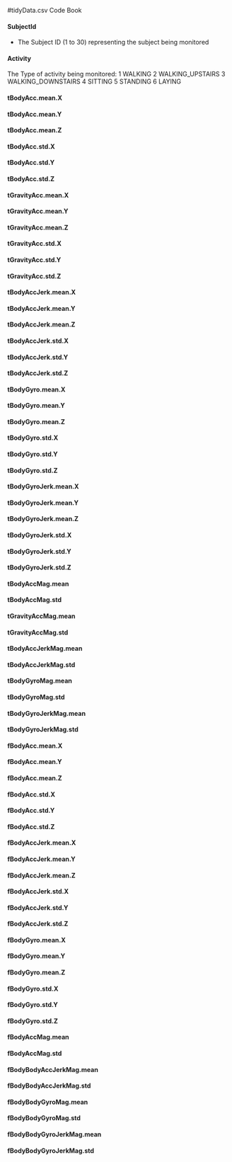 #tidyData.csv Code Book

#### SubjectId
  + The Subject ID (1 to 30) representing the subject being monitored
#### Activity
The Type of activity being monitored: 
1 WALKING
2 WALKING_UPSTAIRS
3 WALKING_DOWNSTAIRS
4 SITTING
5 STANDING
6 LAYING 
#### tBodyAcc.mean.X
#### tBodyAcc.mean.Y
#### tBodyAcc.mean.Z
#### tBodyAcc.std.X
#### tBodyAcc.std.Y
#### tBodyAcc.std.Z
#### tGravityAcc.mean.X
#### tGravityAcc.mean.Y
#### tGravityAcc.mean.Z
#### tGravityAcc.std.X
#### tGravityAcc.std.Y
#### tGravityAcc.std.Z
#### tBodyAccJerk.mean.X
#### tBodyAccJerk.mean.Y
#### tBodyAccJerk.mean.Z
#### tBodyAccJerk.std.X
#### tBodyAccJerk.std.Y
#### tBodyAccJerk.std.Z
#### tBodyGyro.mean.X
#### tBodyGyro.mean.Y
#### tBodyGyro.mean.Z
#### tBodyGyro.std.X
#### tBodyGyro.std.Y
#### tBodyGyro.std.Z
#### tBodyGyroJerk.mean.X
#### tBodyGyroJerk.mean.Y
#### tBodyGyroJerk.mean.Z
#### tBodyGyroJerk.std.X
#### tBodyGyroJerk.std.Y
#### tBodyGyroJerk.std.Z
#### tBodyAccMag.mean
#### tBodyAccMag.std
#### tGravityAccMag.mean
#### tGravityAccMag.std
#### tBodyAccJerkMag.mean
#### tBodyAccJerkMag.std
#### tBodyGyroMag.mean
#### tBodyGyroMag.std
#### tBodyGyroJerkMag.mean
#### tBodyGyroJerkMag.std
#### fBodyAcc.mean.X
#### fBodyAcc.mean.Y
#### fBodyAcc.mean.Z
#### fBodyAcc.std.X
#### fBodyAcc.std.Y
#### fBodyAcc.std.Z
#### fBodyAccJerk.mean.X
#### fBodyAccJerk.mean.Y
#### fBodyAccJerk.mean.Z
#### fBodyAccJerk.std.X
#### fBodyAccJerk.std.Y
#### fBodyAccJerk.std.Z
#### fBodyGyro.mean.X
#### fBodyGyro.mean.Y
#### fBodyGyro.mean.Z
#### fBodyGyro.std.X
#### fBodyGyro.std.Y
#### fBodyGyro.std.Z
#### fBodyAccMag.mean
#### fBodyAccMag.std
#### fBodyBodyAccJerkMag.mean
#### fBodyBodyAccJerkMag.std
#### fBodyBodyGyroMag.mean
#### fBodyBodyGyroMag.std
#### fBodyBodyGyroJerkMag.mean
#### fBodyBodyGyroJerkMag.std

